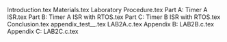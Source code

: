 Introduction.tex
Materials.tex
Laboratory Procedure.tex
Part A: Timer A ISR.tex
Part B: Timer A ISR with RTOS.tex
Part C: Timer B ISR with RTOS.tex
Conclusion.tex
appendix_test__.tex
LAB2A.c.tex
Appendix B: LAB2B.c.tex
Appendix C: LAB2C.c.tex
